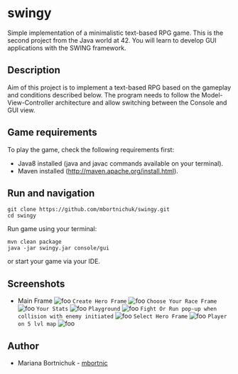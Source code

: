 # swingy
Simple implementation of a minimalistic text-based RPG game. This is the second project from the Java world at 42. You will learn to develop GUI applications with the SWING framework.

## Description
Aim of this project is to implement a text-based RPG based on the gameplay and conditions described below. The program needs to follow the Model-View-Controller architecture and allow switching between the Console and GUI view.

## Game requirements
To play the game, check the following requirements first:
- Java8 installed (java and javac commands available on your terminal).
- Maven installed (http://maven.apache.org/install.html).

## Run and navigation
```
git clone https://github.com/mbortnichuk/swingy.git
cd swingy
```
Run game using your terminal:
```
mvn clean package
java -jar swingy.jar console/gui
```
or start your game via your IDE.


## Screenshots
- Main Frame
![foo](https://github.com/mbortnichuk/swingy/blob/master/pictures/mainFrame.png "MainFrame")
`Create Hero Frame`
![foo](https://github.com/mbortnichuk/swingy/blob/master/pictures/createHero.png "CreateHeroFrame")
`Choose Your Race Frame`
![foo](https://github.com/mbortnichuk/swingy/blob/master/pictures/createRace.png "ChooseYourRaceFrame")
`Your Stats`
![foo](https://github.com/mbortnichuk/swingy/blob/master/pictures/yourStats.png "YourStats")
`Playground`
![foo](https://github.com/mbortnichuk/swingy/blob/master/pictures/playground.png "Playground")
`Fight Or Run pop-up when collision with enemy initiated`
![foo](https://github.com/mbortnichuk/swingy/blob/master/pictures/fightOrRun.png "fightOrRun")
`Select Hero Frame`
![foo](https://github.com/mbortnichuk/swingy/blob/master/pictures/selectHero.png "SelectHeroFrame")
`Player on 5 lvl map`
![foo](https://github.com/mbortnichuk/swingy/blob/master/pictures/playground5Lvl.png "5LvlMap")

## Author
- Mariana Bortnichuk - [mbortnic](https://github.com/mbortnichuk "mbortnic")
